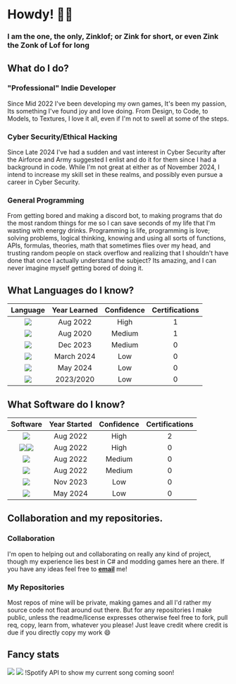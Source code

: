 <!--## Hi there 👋

- 🔭 I’m currently working on - GoblinBane 0.5 some fateful day and a under NDA Project.
- 🌱 I’m currently learning - How to cope, JS, CyberSecurity, and C++
- 👯 I’m looking to collaborate on - Not much, but if you have ideas don't be afraid to contact me. (C#, Python, Java-ish, HLSL-ish, basic modeling)
- 🤔 I’m looking for help with - Therapy?
- 💬 Ask me about - How much I hate unity yet still use it.
- 📫 How to reach me: Zinklofbusiness@gmail.com
- 😄 Pronouns: He/Him
- ⚡ Fun fact: I don't get paid enough to pay my bills in this economy :D

for future refrence syntax did indeed work KEK, just can't do it inline

should come back and try to change this to use Source Code Pro as the font KEK
-->

<h1>Howdy! 🤠👋</h1>
<h3>I am the one, the only, Zinklof; or Zink for short, or even <b>Zink the Zonk of Lof</b> for <color=#00ff00>long</h3>

<h2>What do I do?</h2>
<h3>"Professional" Indie Developer</h3>
Since Mid 2022 I've been developing my own games, It's been my passion, Its something I've found joy and love doing. From Design, to Code, to Models, to Textures, I love it all, even if I'm not to swell at some of the steps.
<h3>Cyber Security/Ethical Hacking</h3>
Since Late 2024 I've had a sudden and vast interest in Cyber Security after the Airforce and Army suggested I enlist and do it for them since I had a background in code. While I'm not great at either as of November 2024, I intend to increase my skill set in these realms, and possibly even pursue a career in Cyber Security.
<h3>General Programming</h3>
From getting bored and making a discord bot, to making programs that do the most random things for me so I can save seconds of my life that I'm wasting with energy drinks. Programming is life, programming is love; solving problems, logical thinking, knowing and using all sorts of functions, APIs, formulas, theories, math that sometimes flies over my head, and trusting random people on stack overflow and realizing that I shouldn't have done that once I actually understand the subject? Its amazing, and I can never imagine myself getting bored of doing it.
<!--
<h2>What Languages do I know?</h2>
Language | Years | Confidence | Certifications
:----: | :---: | :---: | :---:
C# | 2.5 | High | 1
Python<code><img src="https://img.icons8.com/color/python.png"/></code></code> | 4.5 | Medium | 1
JS | 1.5 | Medium | 0
Lua | 1 | low | 0
https://img.icons8.com/?size=100&id=9OGIyU8hrxW5&format=png&color=000000
-->
 <h2>What Languages do I know?</h2>

| Language | Year Learned | Confidence | Certifications |
|:---:|:---:|:---:|:---:|
| <code><img src="https://img.icons8.com/color/c-sharp-logo.png"/></code> | Aug 2022 | High | 1 |
| <code><img src="https://img.icons8.com/color/python.png"/></code> | Aug 2020 | Medium | 1 |
| <code><img src="https://img.icons8.com/color/javascript.png"/></code> | Dec 2023 | Medium | 0 |
| <code><img src="https://img.icons8.com/?size=64&id=40669&format=png&color=000000"/></code> | March 2024 | Low | 0 |
| <code><img src="https://img.icons8.com/?size=64&id=KppI8aNv6oQe&format=png&color=000000"/></code> | May 2024 | Low | 0 |
| <code><img src="https://img.icons8.com/?size=64&id=20909&format=png&color=000000"/></code> | 2023/2020 | Low | 0 |

<h2>What Software do I know?</h2>

| Software | Year Started | Confidence | Certifications |
|:---:|:---:|:---:|:---:|
| <code><img src="https://img.icons8.com/?size=64&id=39848&format=png&color=000000"/></code> | Aug 2022 | High | 2 |
| <code><img src="https://img.icons8.com/?size=32&id=y7WGoWNuIWac&format=png&color=000000"/></code><code><img src="https://img.icons8.com/?size=32&id=9OGIyU8hrxW5&format=png&color=000000"/></code> | Aug 2022 | High | 0 |
| <code><img src="https://img.icons8.com/?size=64&id=G4eJnugooC61&format=png&color=000000"/></code> | Aug 2022 | Medium | 0 |
| <code><img src="https://img.icons8.com/?size=64&id=NeNPFdj7MzXi&format=png&color=000000"/></code> | Aug 2022 | Medium | 0 |
| <code><img src="https://img.icons8.com/?size=64&id=YVUnhDRlYcgE&format=png&color=000000"/></code> | Nov 2023 | Low | 0 |
| <code><img src="https://img.icons8.com/?size=64&id=69503&format=png&color=000000"/></code> | May 2024 | Low | 0 |

<h2>Collaboration and my repositories.</h2>
<h3>Collaboration</h3>
I'm open to helping out and collaborating on really any kind of project, though my experience lies best in C# and modding games here an there. If you have any ideas feel free to <a href="mailto:zinklofbusiness@gmail.com"><b>email</b></a> me!
<h3>My Repositories</h3>
Most repos of mine will be private, making games and all I'd rather my source code not float around out there. But for any repositories I make public, unless the readme/license expresses otherwise feel free to fork, pull req, copy, learn from, whatever you please! Just leave credit where credit is due if you directly copy my work 😄

<h2>Fancy stats</h2>
<code><img src="https://github-readme-stats.vercel.app/api?username=zinklof&show_icons=true&theme=transparent"/></code>
<img src="https://visitor-badge.glitch.me/badge?page_id=zinklof.zinklof&left_color=green&right_color=red"/>
!Spotify API to show my current song coming soon!

